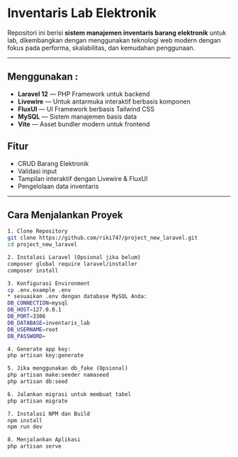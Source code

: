 
# Inventaris Lab Elektronik

Repositori ini berisi **sistem manajemen inventaris barang elektronik** untuk lab, dikembangkan dengan menggunakan teknologi web modern dengan fokus pada performa, skalabilitas, dan kemudahan penggunaan.

---

## Menggunakan :
- **Laravel 12** — PHP Framework untuk backend
- **Livewire** — Untuk antarmuka interaktif berbasis komponen
- **FluxUI** — UI Framework berbasis Tailwind CSS
- **MySQL** — Sistem manajemen basis data
- **Vite** — Asset bundler modern untuk frontend
  
## Fitur

- CRUD Barang Elektronik
- Validasi input
- Tampilan interaktif dengan Livewire & FluxUI
- Pengelolaan data inventaris 

---

##  Cara Menjalankan Proyek

```bash
1. Clone Repository
git clone https://github.com/riki747/project_new_laravel.git
cd project_new_laravel

2. Instalasi Laravel (Opsional jika belum)
composer global require laravel/installer
composer install

3. Konfigurasi Environment
cp .env.example .env
* sesuaikan .env dengan database MySQL Anda:
DB_CONNECTION=mysql
DB_HOST=127.0.0.1
DB_PORT=3306
DB_DATABASE=inventaris_lab
DB_USERNAME=root
DB_PASSWORD=

4. Generate app key:
php artisan key:generate

5. Jika menggunakan db_fake (Opsional)
php artisan make:seeder namaseed
php artisan db:seed

6. Jalankan migrasi untuk membuat tabel
php artisan migrate

7. Instalasi NPM dan Build
npm install
npm run dev

8. Menjalankan Aplikasi
php artisan serve
```


